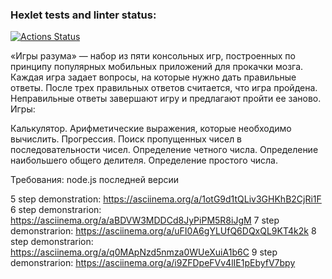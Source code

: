 ### Hexlet tests and linter status:
[![Actions Status](https://github.com/Larkns/frontend-project-44/workflows/hexlet-check/badge.svg)](https://github.com/Larkns/frontend-project-44/actions)

«Игры разума» — набор из пяти консольных игр, построенных по принципу популярных мобильных приложений для прокачки мозга. Каждая игра задает вопросы, на которые нужно дать правильные ответы. После трех правильных ответов считается, что игра пройдена. Неправильные ответы завершают игру и предлагают пройти ее заново.
Игры:

Калькулятор. Арифметические выражения, которые необходимо вычислить.
Прогрессия. Поиск пропущенных чисел в последовательности чисел.
Определение четного числа.
Определение наибольшего общего делителя.
Определение простого числа.

Требования:
node.js последней версии

5 step demonstration: https://asciinema.org/a/1otG9d1tQLiv3GHKhB2CjRi1F
6 step demonstrarion: https://asciinema.org/a/aBDVW3MDDCd8JyPiPM5R8iJgM
7 step demonstrarion: https://asciinema.org/a/uFI0A6gYLUfQ6DQxQL9KT4k2k
8 step demonstrarion: https://asciinema.org/a/q0MApNzd5nmza0WUeXuiA1b6C
9 step demonstrarion: https://asciinema.org/a/i9ZFDpeFVv4lIE1pEbyfV7bpy